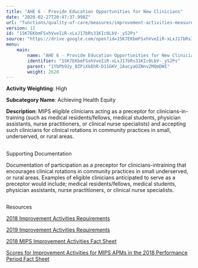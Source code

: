 ```yaml
---
title: "AHE 6 - Provide Education Opportunities for New Clinicians"
date: "2020-02-27T20:47:37.998Z"
url: "functions/quality-of-care/measures/improvement-activities-measures/2018-improvement-activities/ahe-6-provide-education-opportunities-for-new-clinicians.html"
version: 12
id: "1SK7EKbmFSxhVveIiR-xLxJ17bRs31KIc0LbV-_yS2Ps"
source: "https://drive.google.com/open?id=1SK7EKbmFSxhVveIiR-xLxJ17bRs31KIc0LbV-_yS2Ps"
menu:
    main:
        name: "AHE 6 - Provide Education Opportunities for New Clinicians"
        identifier: "1SK7EKbmFSxhVveIiR-xLxJ17bRs31KIc0LbV-_yS2Ps"
        parent: "1YbPb92y_0ZPiXk8hR-D11GKV_1AacyaOZNnv2MQmDWI"
        weight: 2620
---
```









**Activity Weighting**: High

**Subcategory Name**: Achieving Health Equity

**Description**: MIPS eligible clinicians acting as a preceptor for clinicians-in-training (such as medical residents/fellows, medical students, physician assistants, nurse practitioners, or clinical nurse specialists) and accepting such clinicians for clinical rotations in community practices in small, underserved, or rural areas.







## 

Supporting Documentation

Documentation of participation as a preceptor for clinicians-intraining that encourages clinical rotations in community practices in small underserved, or rural areas. Examples of eligible clinicians anticipated to serve as a preceptor would include; medical residents/fellows, medical students, physician assistants, nurse practitioners, or clinical nurse specialists.







## 

Resources

[2018 Improvement Activities Requirements](https://qpp.cms.gov/mips/improvement-activities?py=2018)

[2019 Improvement Activities Requirements](https://qpp.cms.gov/mips/improvement-activities?py=2019)

[2018 MIPS Improvement Activities Fact Sheet](https://qpp.cms.gov/resource/2018%20MIPS%20Improvement%20Activities%20Fact%20Sheet)

[Scores for Improvement Activities for MIPS APMs in the 2018 Performance Period Fact Sheet](https://qpp.cms.gov/resource/2018%20MIPS%20APMs%20improvement%20Activities%20scores%20fact%20sheet)

